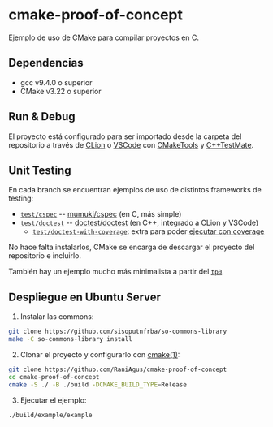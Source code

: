 # cmake-proof-of-concept

Ejemplo de uso de CMake para compilar proyectos en C.

## Dependencias

- gcc v9.4.0 o superior
- CMake v3.22 o superior

## Run & Debug

El proyecto está configurado para ser importado desde la carpeta del repositorio
a través de [CLion] o [VSCode] con [CMakeTools] y [C++TestMate].

[CLion]: https://www.jetbrains.com/clion/features/run-and-debug.html
[VSCode]: https://code.visualstudio.com/docs/editor/debugging
[CMakeTools]: https://github.com/microsoft/vscode-cmake-tools/blob/main/docs/README.md
[C++TestMate]: https://marketplace.visualstudio.com/items?itemName=matepek.vscode-catch2-test-adapter

## Unit Testing

En cada branch se encuentran ejemplos de uso de distintos frameworks de testing:
  - [`test/cspec`] -- [mumuki/cspec] (en C, más simple)
  - [`test/doctest`] -- [doctest/doctest] (en C++, integrado a CLion y VSCode)
    - [`test/doctest-with-coverage`]: extra para poder [ejecutar con coverage]

No hace falta instalarlos, CMake se encarga de descargar el proyecto del
repositorio e incluirlo.

[`test/cspec`]: https://github.com/RaniAgus/cmake-proof-of-concept/compare/main...test/cspec
[mumuki/cspec]: https://github.com/mumuki/cspec

[`test/doctest`]: https://github.com/RaniAgus/cmake-proof-of-concept/compare/main...test/doctest
[doctest/doctest]: https://github.com/doctest/doctest

[`test/doctest-with-coverage`]: https://github.com/RaniAgus/cmake-proof-of-concept/compare/test/doctest...test/doctest-with-coverage
[ejecutar con coverage]: https://www.jetbrains.com/help/clion/code-coverage-clion.html

También hay un ejemplo mucho más minimalista a partir del [`tp0`].

[`tp0`]: https://github.com/RaniAgus/cmake-proof-of-concept/compare/ebc0983c4a820e02705abde049c29a7b34b74722...tp0

## Despliegue en Ubuntu Server

1. Instalar las commons:

```bash
git clone https://github.com/sisoputnfrba/so-commons-library
make -C so-commons-library install
```

2. Clonar el proyecto y configurarlo con [cmake(1)]:

```bash
git clone https://github.com/RaniAgus/cmake-proof-of-concept
cd cmake-proof-of-concept
cmake -S ./ -B ./build -DCMAKE_BUILD_TYPE=Release
```
[cmake(1)]: https://cmake.org/cmake/help/latest/manual/cmake.1.html

3. Ejecutar el ejemplo:

```bash
./build/example/example
```
